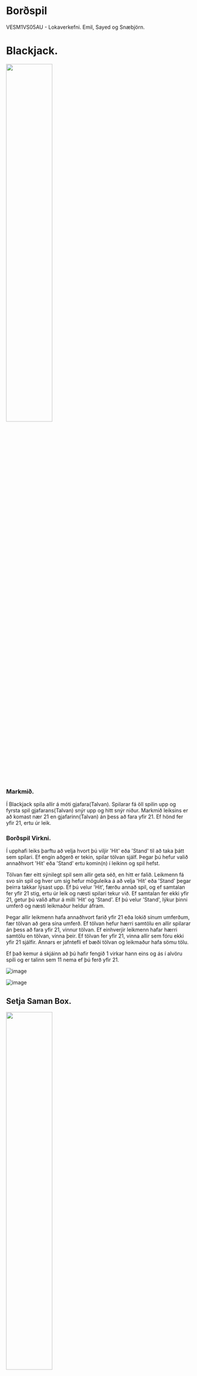 # Borðspil
VESM1VS05AU - Lokaverkefni. 
Emil, Sayed og Snæbjörn.

# Blackjack.
<img src="https://github.com/Em1l0/Bordspil/blob/main/myndir/FinishedBox.jpeg" width="50%" height="50%">

### Markmið.
Í Blackjack spila allir á móti gjafara(Talvan). Spilarar fá öll spilin upp og fyrsta spil gjafarans(Talvan) snýr upp og hitt snýr niður. Markmið leiksins er að komast nær 21 en gjafarinn(Talvan) án þess að fara yfir 21. Ef hönd fer yfir 21, ertu úr leik.

### Borðspil Virkni.
Í upphafi leiks þarftu að velja hvort þú viljir 'Hit' eða 'Stand' til að taka þátt sem spilari. Ef engin aðgerð er tekin, spilar tölvan sjálf. Þegar þú hefur valið annaðhvort 'Hit' eða 'Stand' ertu komin(n) í leikinn og spil hefst.

Tölvan fær eitt sýnilegt spil sem allir geta séð, en hitt er falið. Leikmenn fá svo sín spil og hver um sig hefur möguleika á að velja 'Hit' eða 'Stand' þegar þeirra takkar lýsast upp. Ef þú velur 'Hit', færðu annað spil, og ef samtalan fer yfir 21 stig, ertu úr leik og næsti spilari tekur við. Ef samtalan fer ekki yfir 21, getur þú valið aftur á milli 'Hit' og 'Stand'. Ef þú velur 'Stand', lýkur þinni umferð og næsti leikmaður heldur áfram.

Þegar allir leikmenn hafa annaðhvort farið yfir 21 eða lokið sínum umferðum, fær tölvan að gera sína umferð. Ef tölvan hefur hærri samtölu en allir spilarar án þess að fara yfir 21, vinnur tölvan. Ef einhverjir leikmenn hafar hærri samtölu en tölvan, vinna þeir. Ef tölvan fer yfir 21, vinna allir sem fóru ekki yfir 21 sjálfir. Annars er jafntefli ef bæði tölvan og leikmaður hafa sömu tölu.


Ef það kemur á skjáinn að þú hafir fengið 1 virkar hann eins og ás í alvöru spili og er talinn sem 11 nema ef þú ferð yfir 21.


![image](https://github.com/user-attachments/assets/e57610b5-51e4-4206-91fa-f0d04b00f391)

![image](https://github.com/user-attachments/assets/b150e7f2-1419-4210-bb82-2888da8fa88d)



## Setja Saman Box.
<img src="https://github.com/Em1l0/Bordspil/blob/main/myndir/Box.jpeg" width="50%" height="50%">

<img src="https://github.com/Em1l0/Bordspil/blob/main/myndir/Buttons.jpeg" width="50%" height="50%">

<img src="https://github.com/Em1l0/Bordspil/blob/main/myndir/WiresSide.jpeg" width="50%" height="50%">

<img src="https://github.com/Em1l0/Bordspil/blob/main/myndir/Wires.jpeg" width="50%" height="50%">

<img src="https://github.com/Em1l0/Bordspil/blob/main/myndir/AllWiresDone.jpeg" width="50%" height="50%">

<img src="https://github.com/Em1l0/Bordspil/blob/main/myndir/BoxAbove.jpeg" width="50%" height="50%">


## lodun.

ON/OFF takki
<img src="https://github.com/Em1l0/Bordspil/blob/main/myndir/OnOffLodun.jpeg" width="50%" height="50%">

Skjár hjá húsinu
<img src="https://github.com/Em1l0/Bordspil/blob/main/myndir/HusidLodun.jpeg" width="50%" height="50%">

Skjár hjá Player 1
<img src="https://github.com/Em1l0/Bordspil/blob/main/myndir/Player1Lodun.jpeg" width="50%" height="50%">

Skjár hjá Player 3
<img src="https://github.com/Em1l0/Bordspil/blob/main/myndir/Player3Lodun.jpeg" width="50%" height="50%">








https://github.com/user-attachments/assets/d974b3ee-8017-435a-bc4f-839d2add2342








